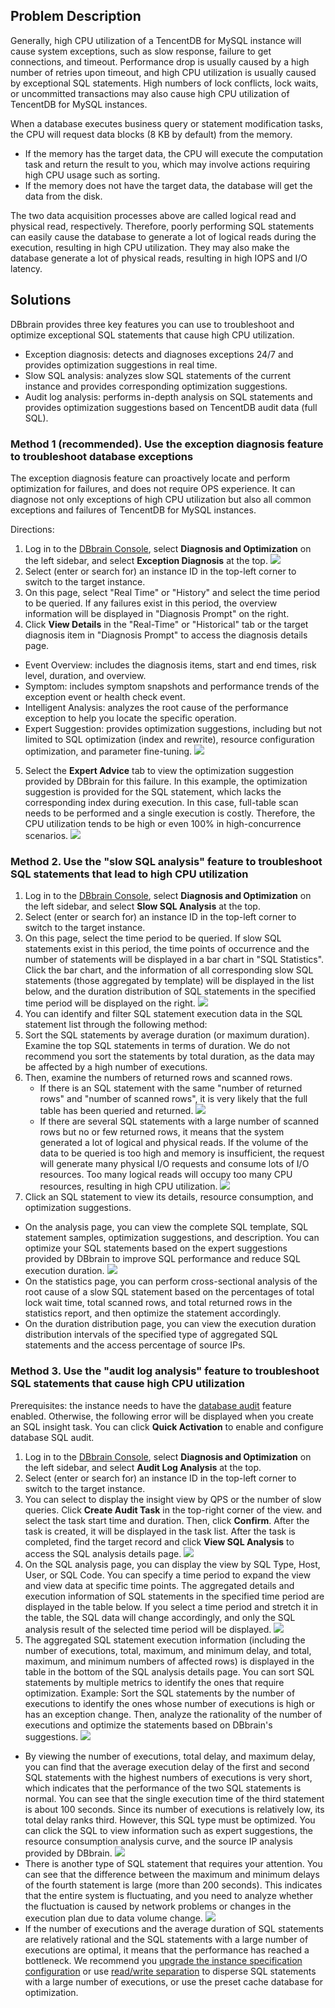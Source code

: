 ## Problem Description
Generally, high CPU utilization of a TencentDB for MySQL instance will cause system exceptions, such as slow response, failure to get connections, and timeout. Performance drop is usually caused by a high number of retries upon timeout, and high CPU utilization is usually caused by exceptional SQL statements. High numbers of lock conflicts, lock waits, or uncommitted transactions may also cause high CPU utilization of TencentDB for MySQL instances.

When a database executes business query or statement modification tasks, the CPU will request data blocks (8 KB by default) from the memory.
- If the memory has the target data, the CPU will execute the computation task and return the result to you, which may involve actions requiring high CPU usage such as sorting.
- If the memory does not have the target data, the database will get the data from the disk.

The two data acquisition processes above are called logical read and physical read, respectively. Therefore, poorly performing SQL statements can easily cause the database to generate a lot of logical reads during the execution, resulting in high CPU utilization. They may also make the database generate a lot of physical reads, resulting in high IOPS and I/O latency.

## Solutions
DBbrain provides three key features you can use to troubleshoot and optimize exceptional SQL statements that cause high CPU utilization.
- Exception diagnosis: detects and diagnoses exceptions 24/7 and provides optimization suggestions in real time.
- Slow SQL analysis: analyzes slow SQL statements of the current instance and provides corresponding optimization suggestions.
- Audit log analysis: performs in-depth analysis on SQL statements and provides optimization suggestions based on TencentDB audit data (full SQL).


### Method 1 (recommended). Use the **exception diagnosis** feature to troubleshoot database exceptions
The exception diagnosis feature can proactively locate and perform optimization for failures, and does not require OPS experience. It can diagnose not only exceptions of high CPU utilization but also all common exceptions and failures of TencentDB for MySQL instances.

Directions:
1. Log in to the [DBbrain Console](https://console.cloud.tencent.com/dbbrain/analysis), select **Diagnosis and Optimization** on the left sidebar, and select **Exception Diagnosis** at the top.
![](https://main.qcloudimg.com/raw/2ccc13b38196b08567611d97943ab9c7.png)
2. Select (enter or search for) an instance ID in the top-left corner to switch to the target instance.
3. On this page, select "Real Time" or "History" and select the time period to be queried. If any failures exist in this period, the overview information will be displayed in "Diagnosis Prompt" on the right.  
4. Click **View Details** in the "Real-Time" or "Historical" tab or the target diagnosis item in "Diagnosis Prompt" to access the diagnosis details page.
 - Event Overview: includes the diagnosis items, start and end times, risk level, duration, and overview.
 - Symptom: includes symptom snapshots and performance trends of the exception event or health check event.
 - Intelligent Analysis: analyzes the root cause of the performance exception to help you locate the specific operation.
 - Expert Suggestion: provides optimization suggestions, including but not limited to SQL optimization (index and rewrite), resource configuration optimization, and parameter fine-tuning.
![](https://main.qcloudimg.com/raw/1be0b9b116b8bd27d908da126e700097.png)
5. Select the **Expert Advice** tab to view the optimization suggestion provided by DBbrain for this failure. In this example, the optimization suggestion is provided for the SQL statement, which lacks the corresponding index during execution. In this case, full-table scan needs to be performed and a single execution is costly. Therefore, the CPU utilization tends to be high or even 100% in high-concurrence scenarios.
 ![](https://main.qcloudimg.com/raw/b7e44f1f60eca3ba79507315bb185e6e.jpg)

### Method 2. Use the "slow SQL analysis" feature to troubleshoot SQL statements that lead to high CPU utilization
1. Log in to the [DBbrain Console](https://console.cloud.tencent.com/dbbrain/analysis), select **Diagnosis and Optimization** on the left sidebar, and select **Slow SQL Analysis** at the top.
2. Select (enter or search for) an instance ID in the top-left corner to switch to the target instance.
3. On this page, select the time period to be queried. If slow SQL statements exist in this period, the time points of occurrence and the number of statements will be displayed in a bar chart in "SQL Statistics".
Click the bar chart, and the information of all corresponding slow SQL statements (those aggregated by template) will be displayed in the list below, and the duration distribution of SQL statements in the specified time period will be displayed on the right.
 ![](https://main.qcloudimg.com/raw/215eb12af6278d61b40de7014aadb63d.png)
4. You can identify and filter SQL statement execution data in the SQL statement list through the following method:
 1. Sort the SQL statements by average duration (or maximum duration). Examine the top SQL statements in terms of duration. We do not recommend you sort the statements by total duration, as the data may be affected by a high number of executions.
 2. Then, examine the numbers of returned rows and scanned rows.
    - If there is an SQL statement with the same "number of returned rows" and "number of scanned rows", it is very likely that the full table has been queried and returned.
 ![](https://main.qcloudimg.com/raw/db9b2752bcfa2a88c584693852408b32.jpg)
    - If there are several SQL statements with a large number of scanned rows but no or few returned rows, it means that the system generated a lot of logical and physical reads. If the volume of the data to be queried is too high and memory is insufficient, the request will generate many physical I/O requests and consume lots of I/O resources. Too many logical reads will occupy too many CPU resources, resulting in high CPU utilization.
 ![](https://main.qcloudimg.com/raw/ac1c29e8b81f3730aef5c08e4b3dd884.png)
5. Click an SQL statement to view its details, resource consumption, and optimization suggestions.
 - On the analysis page, you can view the complete SQL template, SQL statement samples, optimization suggestions, and description. You can optimize your SQL statements based on the expert suggestions provided by DBbrain to improve SQL performance and reduce SQL execution duration.
 ![](https://main.qcloudimg.com/raw/79ff7472b0c7dcf184d0fd2891c7a3c8.png)
 - On the statistics page, you can perform cross-sectional analysis of the root cause of a slow SQL statement based on the percentages of total lock wait time, total scanned rows, and total returned rows in the statistics report, and then optimize the statement accordingly.
 - On the duration distribution page, you can view the execution duration distribution intervals of the specified type of aggregated SQL statements and the access percentage of source IPs.

### Method 3. Use the "audit log analysis" feature to troubleshoot SQL statements that cause high CPU utilization
Prerequisites: the instance needs to have the [database audit](https://cloud.tencent.com/document/product/672/14403) feature enabled. Otherwise, the following error will be displayed when you create an SQL insight task. You can click **Quick Activation** to enable and configure database SQL audit.

1. Log in to the [DBbrain Console](https://console.cloud.tencent.com/dbbrain/analysis), select **Diagnosis and Optimization** on the left sidebar, and select **Audit Log Analysis** at the top.
2. Select (enter or search for) an instance ID in the top-left corner to switch to the target instance. 
3. You can select to display the insight view by QPS or the number of slow queries. Click **Create Audit Task** in the top-right corner of the view. and select the task start time and duration. Then, click **Confirm**.
After the task is created, it will be displayed in the task list. After the task is completed, find the target record and click **View SQL Analysis** to access the SQL analysis details page.
 ![](https://main.qcloudimg.com/raw/057a4b10cf4ac8bb13792538c8efe5ce.png)
4. On the SQL analysis page, you can display the view by SQL Type, Host, User, or SQL Code. You can specify a time period to expand the view and view data at specific time points.
The aggregated details and execution information of SQL statements in the specified time period are displayed in the table below. If you select a time period and stretch it in the table, the SQL data will change accordingly, and only the SQL analysis result of the selected time period will be displayed.
 ![](https://main.qcloudimg.com/raw/efcb858752d32f7fa89c416e51ace1b4.jpg)
5. The aggregated SQL statement execution information (including the number of executions, total, maximum, and minimum delay, and total, maximum, and minimum numbers of affected rows) is displayed in the table in the bottom of the SQL analysis details page. You can sort SQL statements by multiple metrics to identify the ones that require optimization.
Example:
Sort the SQL statements by the number of executions to identify the ones whose number of executions is high or has an exception change. Then, analyze the rationality of the number of executions and optimize the statements based on DBbrain's suggestions.
 ![](https://main.qcloudimg.com/raw/3312679a0f8b0765a70acf710d08723c.png)
 - By viewing the number of executions, total delay, and maximum delay, you can find that the average execution delay of the first and second SQL statements with the highest numbers of executions is very short, which indicates that the performance of the two SQL statements is normal.
 You can see that the single execution time of the third statement is about 100 seconds. Since its number of executions is relatively low, its total delay ranks third. However, this SQL type must be optimized. You can click the SQL to view information such as expert suggestions, the resource consumption analysis curve, and the source IP analysis provided by DBbrain.
 ![](https://main.qcloudimg.com/raw/0cce8eb7f6943b55b9dc0b9777485280.png)
 - There is another type of SQL statement that requires your attention. You can see that the difference between the maximum and minimum delays of the fourth statement is large (more than 200 seconds). This indicates that the entire system is fluctuating, and you need to analyze whether the fluctuation is caused by network problems or changes in the execution plan due to data volume change.
 ![](https://main.qcloudimg.com/raw/c05286dd558c383baa95021b72c1fac0.png)
 - If the number of executions and the average duration of SQL statements are relatively rational and the SQL statements with a large number of executions are optimal, it means that the performance has reached a bottleneck. We recommend you [upgrade the instance specification configuration](https://intl.cloud.tencent.com/document/product/236/19707) or use [read/write separation](https://intl.cloud.tencent.com/document/product/236/7270) to disperse SQL statements with a large number of executions, or use the preset cache database for optimization.


